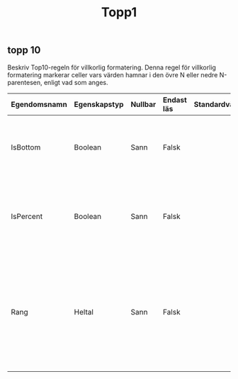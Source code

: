 ﻿---
title: Topp1
second_title: Aspose.Cells Cloud Documen
type: docs
url: /sv/specification/model/top10/
description: "Aspose.Cells Molnmodellspecifikation: Top10. Hantera enkelt Excel och andra kalkylarksdokument med funktioner som att öppna, generera, redigera, dela, slå samman, jämföra och konvertera"
kwords: Excel, Office, Kalkylblad, Cloud REST API, Top10
weight: 50
---
## **topp 10**

 Beskriv Top10-regeln för villkorlig formatering. Denna regel för villkorlig formatering markerar celler vars värden hamnar i den övre N eller nedre N-parentesen, enligt vad som anges.

| Egendomsnamn| Egenskapstyp| Nullbar| Endast läs| Standardvärde| Beskrivning|
|:- |:- |:- |:- |:- |:- |
| IsBottom| Boolean| Sann| Falsk|| Hämta eller ställ in om en "top/bottom n"-regel är en "bottom n"-regel. Standardvärdet är falskt.|
| IsPercent| Boolean| Sann| Falsk|| Hämta eller ställ in om en "topp/botten n"-regel är en "topp/botten n procent"-regel. Standardvärdet är falskt.|
| Rang| Heltal| Sann| Falsk|| Hämta eller ställ in värdet på "n" i en "top/bottom n" villkorlig formateringsregel. Om IsPercent är sant måste värdet vara mellan 0 och 100. Annars måste det mellan 0 och 1000. Standardvärdet är 10.|

